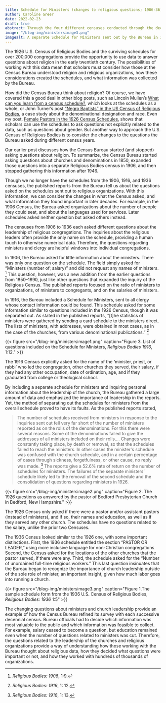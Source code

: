 ```yaml
---
title: Schedule for Ministers (changes to religious questions; 1906-36)
author: Caroline Greer
date: 2022-02-23
draft: true
abstract: Through the four different censuses conducted through the decades of the early twentieth-century, the Census Bureau changed the way it asked certain questions and how it approached gathering information. This blog posts discusses changes made to questions about ministers. 
image: "/blog-img/ministersimage3.png"
imagealt: A separate Schedule for Ministers sent out by the Bureau in 1916. 
---
```

The 1926 U.S. Census of Religious Bodies and the surviving schedules for over 200,000 congregations provide the opportunity to use data to answer  questions about religion in the early twentieth century. The possibilities of working with this data mean that scholars must consider how those at the Census Bureau understood religion and religious organizations, how these considerations created the schedules, and what information was collected by the Bureau.

How did the Census Bureau think about religion? Of course, we have covered this a good deal in other blog posts, such as Lincoln Mullen’s [What can you learn from a census schedule?](https://religiousecologies.org/blog/what-can-you-learn-from-a-census-schedule/), which looks at the schedules as a whole, or John Turner’s post [“Negro Baptists” in the US Census of Religious Bodies](https://religiousecologies.org/blog/negro-baptists-in-the-u.s.-census-of-religious-bodies/), a case study about the denominational designation and race. Even my post, [Female Pastors in the 1926 Census Schedules](https://religiousecologies.org/blog/female-pastors-in-the-1926-census-schedules/), shows that scholars can use the schedules to ask questions not explicitly related to the data, such as questions about gender. But another way to approach the U.S. Census of Religious Bodies is to consider the changes to the questions the Bureau asked during different census years. 

Our earlier post discusses how the Census Bureau started (and stopped) asking questions about religion. To summarize, the Census Bureau started asking questions about churches and denominations in 1850, expanded those questions into a separate  Religious Bodies census in 1906, and then stopped gathering this information after 1946.

Though we no longer have the schedules from the 1906, 1916, and 1936 censuses, the published reports from the Bureau tell us about the questions asked on the schedules sent out to religious organizations. With this information, we can consider the changes in what the Census asked, and what information they found important in later decades. For example, in the 1906 Census, the Bureau asked organizations about the number of people they could seat, and about the languages used for services. Later schedules asked neither question but asked others instead.

The censuses from 1906 to 1936 each asked different questions about the  leadership of religious congregations. The inquiries about the religious leaders often provide the only name on the schedule, providing a human touch to otherwise numerical data. Therefore, the questions regarding ministers and clergy are helpful windows into individual congregations.

In 1906, the Bureau asked for little information about the ministers. There was only one question on the schedule. The field simply asked for “Ministers (number of; salary)” and did not request any names of ministers. [^1] This question, however, was a new addition from the earlier questions from 1850–1890, just like other questions that expanded the inquiry of the Religious Census. The published reports focused on the ratio of ministers to organizations, of ministers to congregants, and on the salaries of ministers.

In 1916, the Bureau included a Schedule for Ministers, sent to all clergy whose contact information could be found. This schedule asked for some information similar to questions included in the 1926 Census, though it was separated out. As stated in the published reports, “[t]he statistics of ministers were gathered by sending a card schedule to the ministers direct. The lists of ministers, with addresses, were obtained in most cases, as in the case of the churches, from various denominational publications.” [^2]

{{< figure src="/blog-img/ministersimage1.png" caption="Figure 3. List of questions included on the Schedule for Ministers, *Religious Bodies 1916*, 1:12." >}}

The 1916 Census explicitly asked for the name of the ‘minister, priest, or rabbi’ who led the congregation, other churches they served, their salary, if they had any other occupation, date of ordination, age, and if they graduated from college or theological school. 

By including a separate schedule for ministers and inquiring personal information about the leadership of the church, the Bureau gathered a large amount of data and emphasized the importance of leadership in the reports. Yet, the method of separating out the schedules for ministers from the overall schedule proved to have its faults. As the published reports stated,
>The number of schedules received from
>ministers in response to the 
>inquiries sent out fell very far
>short of the number of ministers
>reported as on the rolls of the
>denominations. For this there were
>several reasons. Some of the
>denominations failed to give the
>addresses of all ministers included
>on their rolls.... Changes were
>constantly taking place, by death or
>removal, so that the schedules failed
>to reach the ministers. In other
>cases the minister's schedule was
>confused with the church schedule,
>and in a certain percentage of cases
>through sickness, forgetfulness, or
>other cause, no reply was made. [^3]
The reports give a 52.6% rate of return on the number of schedules for ministers. The failures of the separate ministers’ schedule likely led to the removal of the second schedule and the consolidation of questions regarding ministers in 1926. 

{{< figure src="/blog-img/ministersimage2.png" caption="Figure 2. The 1926 questions as answered by the  pastor of Bedford Presbyterian Church in Bedford, New Hampshire." >}}


The 1926 Census only asked if there were a pastor and/or assistant pastors (instead of ministers), and if so, their names and education, as well as if they served any other church. The schedules have no questions related to the salary, unlike the prior two Censuses.

The 1936 Census looked similar to the 1926 one, with some important distinctions. First, the 1936 schedule entitled the section “PASTOR OR LEADER,” using more inclusive language for non-Christian congregations. Second, the Census asked for the locations of the other churches that the pastor served, if there were any. Third, the schedule asked for the “Number of unordained full-time religious workers.” This last question insinuates that the Bureau began to recognize the importance of church leadership outside of the sole role of minister, an important insight, given how much labor goes into running a church. 

{{< figure src="/blog-img/ministersimage3.png" caption="Figure 1.The sample schedule form from the 1936 U.S. Census of Religious Bodies,  *Religious Bodies: 1936* 1:5" >}}

The changing questions about ministers and church leadership provide an example of how the Census Bureau refined its survey with each successive decennial census. Bureau officials had to decide which information was most valuable to the public and which information was feasible to collect.  For example, salary ceased to become a question, but education remained even when the number of questions related to ministers was cut. Therefore, the questions related to the leadership of the churches and religious organizations provide a way of understanding how those working with the Bureau thought about religious data, how they decided what questions were important or not, and how they worked with hundreds of thousands of organizations.


[^1]: *Religious Bodies: 1906*, 1:9. 

[^2]: *Religious Bodies: 1916*, 1: 12. 

[^3]: *Religious Bodies: 1916*, 1: 13.